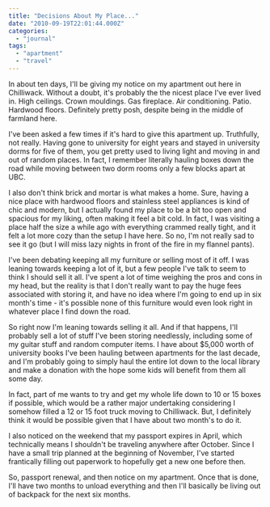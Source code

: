 ```yaml
---
title: "Decisions About My Place..."
date: "2010-09-19T22:01:44.000Z"
categories: 
  - "journal"
tags: 
  - "apartment"
  - "travel"
---
```


In about ten days, I'll be giving my notice on my apartment out here in Chilliwack. Without a doubt, it's probably the the nicest place I've ever lived in. High ceilings. Crown mouldings. Gas fireplace. Air conditioning. Patio. Hardwood floors. Definitely pretty posh, despite being in the middle of farmland here.

I've been asked a few times if it's hard to give this apartment up. Truthfully, not really. Having gone to university for eight years and stayed in university dorms for five of them, you get pretty used to living light and moving in and out of random places. In fact, I remember literally hauling boxes down the road while moving between two dorm rooms only a few blocks apart at UBC.

I also don't think brick and mortar is what makes a home. Sure, having a nice place with hardwood floors and stainless steel appliances is kind of chic and modern, but I actually found my place to be a bit too open and spacious for my liking, often making it feel a bit cold. In fact, I was visiting a place half the size a while ago with everything crammed really tight, and it felt a lot more cozy than the setup I have here. So no, I'm not really sad to see it go (but I will miss lazy nights in front of the fire in my flannel pants).

I've been debating keeping all my furniture or selling most of it off. I was leaning towards keeping a lot of it, but a few people I've talk to seem to think I should sell it all. I've spent a lot of time weighing the pros and cons in my head, but the reality is that I don't really want to pay the huge fees associated with storing it, and have no idea where I'm going to end up in six month's time - it's possible none of this furniture would even look right in whatever place I find down the road.

So right now I'm leaning towards selling it all. And if that happens, I'll probably sell a lot of stuff I've been storing needlessly, including some of my guitar stuff and random computer items. I have about $5,000 worth of university books I've been hauling between apartments for the last decade, and I'm probably going to simply haul the entire lot down to the local library and make a donation with the hope some kids will benefit from them all some day.

In fact, part of me wants to try and get my whole life down to 10 or 15 boxes if possible, which would be a rather major undertaking considering I somehow filled a 12 or 15 foot truck moving to Chilliwack. But, I definitely think it would be possible given that I have about two month's to do it.

I also noticed on the weekend that my passport expires in April, which technically means I shouldn't be traveling anywhere after October. Since I have a small trip planned at the beginning of November, I've started frantically filling out paperwork to hopefully get a new one before then.

So, passport renewal, and then notice on my apartment. Once that is done, I'll have two months to unload everything and then I'll basically be living out of backpack for the next six months.
